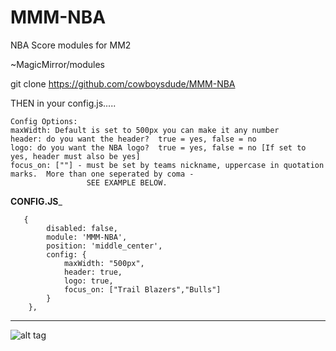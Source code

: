 # MMM-NBA


NBA Score modules for MM2

~MagicMirror/modules

git clone https://github.com/cowboysdude/MMM-NBA

THEN in your config.js.....

    Config Options:
    maxWidth: Default is set to 500px you can make it any number
    header: do you want the header?  true = yes, false = no
    logo: do you want the NBA logo?  true = yes, false = no [If set to yes, header must also be yes]
    focus_on: [""] - must be set by teams nickname, uppercase in quotation marks.  More than one seperated by coma -
                     SEE EXAMPLE BELOW.

 ____________________________________CONFIG.JS_____________________________________
          
	   {
        	disabled: false,
			module: 'MMM-NBA',
			position: 'middle_center',
			config: {
				maxWidth: "500px",
				header: true,
				logo: true,
				focus_on: ["Trail Blazers","Bulls"]
			}
		},

________________________________________________________________________________________


![alt tag](http://www.dallascowboyschat.com/mm/NBA.JPG)
